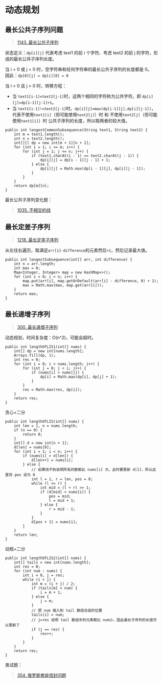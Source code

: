 # 动态规划

## 最长公共子序列问题

> [1143. 最长公共子序列](https://leetcode-cn.com/problems/longest-common-subsequence/)

状态定义：`dp[i][j]` 代表考虑 text1 的前 i 个字符、考虑 text2 的前 j 的字符，形成的最长公共子序列长度。

当 i = 0 或 j = 0 时，空字符串和任何字符串的最长公共子序列的长度都是 0。  
因此：`dp[0][j] = dp[i][0] = 0`

当 i > 0 且 j > 0 时，转移方程：

- 当 `text1[i-1]=text2[j-1]`时，这两个相同的字符称为公共字符。即 `dp[i][j]=dp[i-1][j-1]+1`。
- 当 `text1[i-1]!=text2[j-1]`时，`dp[i][j]=max(dp[i-1][j],dp[i][j-1])`，代表不使用`text1[i]`（但可能使用`text2[j]`）时 和 不使用`text2[j]`（但可能使用`text1[i]`）时 公共子序列的长度，所以取两者的较大值。  

```
public int longestCommonSubsequence(String text1, String text2) {
    int m = text1.length();
    int n = text2.length();
    int[][] dp = new int[m + 1][n + 1];
    for (int i = 1; i <= m; i++) {
        for (int j = 1; j <= n; j++) {
            if (text1.charAt(i - 1) == text2.charAt(j - 1)) {
                dp[i][j] = dp[i - 1][j - 1] + 1;
            } else {
                dp[i][j] = Math.max(dp[i - 1][j], dp[i][j - 1]);
            }
        }
    }
    return dp[m][n];
}
```

最长公共子序列变化题：  

> [1035. 不相交的线](https://leetcode-cn.com/problems/uncrossed-lines/)  


## 最长定差子序列

> [1218. 最长定差子序列](https://leetcode-cn.com/problems/longest-arithmetic-subsequence-of-given-difference/)    

从左往右遍历，取满足`arr[i]-difference`的元素然后`+1`，然后记录最大值。  

```
public int longestSubsequence(int[] arr, int difference) {
    int n = arr.length;
    int max = 0;
    Map<Integer, Integer> map = new HashMap<>();
    for (int i = 0; i < n; i++) {
        map.put(arr[i], map.getOrDefault(arr[i] - difference, 0) + 1);
        max = Math.max(max, map.get(arr[i]));
    }
    return max;
}
```

## 最长递增子序列

> [300. 最长递增子序列](https://leetcode-cn.com/problems/longest-increasing-subsequence/)  


动态规划，时间复杂度：O(n^2)，可能会超时。
```
public int lengthOfLIS1(int[] nums) {
    int[] dp = new int[nums.length];
    Arrays.fill(dp, 1);
    int res = 0;
    for (int i = 0; i < nums.length; i++) {
        for (int j = 0; j < i; j++) {
            if (nums[i] > nums[j]) {
                dp[i] = Math.max(dp[i], dp[j] + 1);
            }
        }
        res = Math.max(res, dp[i]);
    }
    return res;
}
```

贪心+二分

```
public int lengthOfLIS(int[] nums) {
    int len = 1, n = nums.length;
    if (n == 0) {
        return 0;
    }
    int[] d = new int[n + 1];
    d[len] = nums[0];
    for (int i = 1; i < n; i++) {
        if (nums[i] > d[len]) {
            d[len++] = nums[i];
        } else {
            // 如果找不到说明所有的数都比 nums[i] 大，此时要更新 d[1]，所以这里将 pos 设为 0
            int l = 1, r = len, pos = 0;
            while (l <= r) {
                int mid = (l + r) >> 1;
                if (d[mid] < nums[i]) {
                    pos = mid;
                    l = mid + 1;
                } else {
                    r = mid - 1;
                }
            }
            d[pos + 1] = nums[i];
        }
    }
    return len;
}
```

动规+二分

```
public int lengthOfLIS2(int[] nums) {
    int[] tails = new int[nums.length];
    int res = 0;
    for (int num : nums) {
        int i = 0, j = res;
        while (i < j) {
            int m = (i + j) / 2;
            if (tails[m] < num) {
                i = m + 1;
            } else {
                j = m;
            }
            // 把 num 插入到 tail 数组合适的位置
            tails[i] = num;
            // j=res 说明 tail 数组中的元素都比 num小，因此最长子序列的长度可以更新了
            if (j == res) {
                res++;
            }
        }
    }
    return res;
}
```

类试题：
> [354. 俄罗斯套娃信封问题](https://leetcode.cn/problems/russian-doll-envelopes/)  


